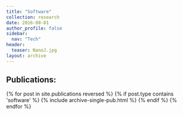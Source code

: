 ```yaml
---
title: "Software"
collection: research
date: 2016-08-01
author_profile: false
sidebar:
  nav: "Tech"
header:
  teaser: NanoJ.jpg
layout: archive
---
```


<h2>  Publications: </h2>
{% for post in site.publications reversed %}
  {% if post.type contains 'software' %}
    {% include archive-single-pub.html %}
  {% endif %}
{% endfor %}
